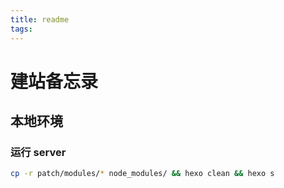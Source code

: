 ```yaml
---
title: readme
tags:
---
```


# 建站备忘录

## 本地环境

### 运行 server

```bash
cp -r patch/modules/* node_modules/ && hexo clean && hexo s
```
